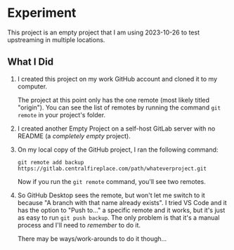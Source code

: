 # Experiment

This project is an empty project that I am using 2023-10-26 to test upstreaming in multiple locations.

## What I Did

1. I created this project on my work GitHub account and cloned it to my computer.
	
	The project at this point only has the one remote (most likely titled "origin"). You can see the list of remotes by running the command ```git remote``` in your project's folder.

2. I created another Empty Project on a self-host GitLab server with no README (a *completely empty* project).

3. On my local copy of the GitHub project, I ran the following command:

	```
	git remote add backup https://gitlab.centralfireplace.com/path/whateverproject.git
	```

	Now if you run the ```git remote``` command, you'll see two remotes.

4. So GitHub Desktop sees the remote, but won't let me switch to it because "A branch with that name already exists". I tried VS Code and it has the option to "Push to..." a specific remote and it works, but it's just as easy to run ```git push backup```. The only problem is that it's a manual process and I'll need to *remember* to do it.

	There may be ways/work-arounds to do it though...